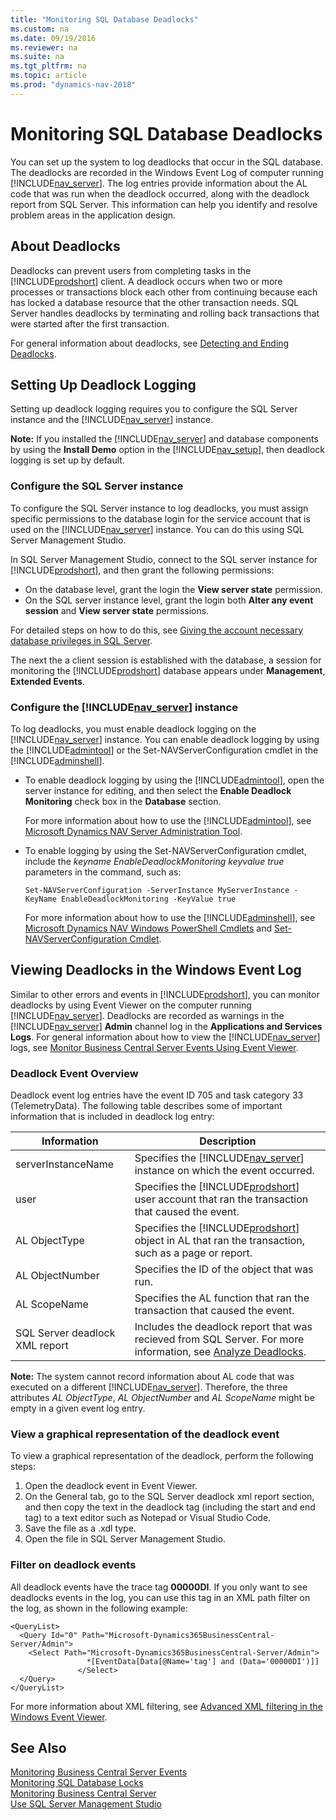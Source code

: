 ```yaml
---
title: "Monitoring SQL Database Deadlocks"
ms.custom: na
ms.date: 09/19/2016
ms.reviewer: na
ms.suite: na
ms.tgt_pltfrm: na
ms.topic: article
ms.prod: "dynamics-nav-2018"
---
```

# Monitoring SQL Database Deadlocks
You can set up the system to log deadlocks that occur in the SQL database. The deadlocks are recorded in the Windows Event Log of computer running [!INCLUDE[nav_server](../developer/includes/nav_server_md.md)]. The log entries provide information about the AL code that was run when the deadlock occurred, along with the deadlock report from SQL Server. This information can help you identify and resolve problem areas in the application design.

## About Deadlocks
Deadlocks can prevent users from completing tasks in the [!INCLUDE[prodshort](../developer/includes/prodshort.md)] client. A deadlock occurs when two or more processes or transactions block each other from continuing because each has locked a database resource that the other transaction needs. SQL Server handles deadlocks by terminating and rolling back transactions that were started after the first transaction.

For general information about deadlocks, see [Detecting and Ending Deadlocks](https://aka.ms/detectingendingdeadlocks).

## Setting Up Deadlock Logging
Setting up deadlock logging requires you to configure the SQL Server instance and the [!INCLUDE[nav_server](../developer/includes/nav_server_md.md)] instance.

**Note:**  If you installed the [!INCLUDE[nav_server](../developer/includes/nav_server_md.md)] and database components by using the **Install Demo** option in the [!INCLUDE[nav_setup](../developer/includes/nav_setup_md.md)], then deadlock logging is set up by default.   

### Configure the SQL Server instance
To configure the SQL Server instance to log deadlocks, you must assign specific permissions to the database login for the service account that is used on the [!INCLUDE[nav_server](../developer/includes/nav_server_md.md)] instance. You can do this using SQL Server Management Studio.

In SQL Server Management Studio, connect to the SQL server instance for [!INCLUDE[prodshort](../developer/includes/prodshort.md)], and then grant the following permissions:
-   On the database level, grant the login the **View server state** permission.
-   On the SQL server instance level, grant the login both **Alter any event session** and **View server state** permissions.

For detailed steps on how to do this, see [Giving the account necessary database privileges in SQL Server](Provisioning-the-Microsoft-Dynamics-NAV-Server-Account.md#dbo).

The next the a client session is established with the database, a session for monitoring the [!INCLUDE[prodshort](../developer/includes/prodshort.md)] database appears under  **Management**, **Extended Events**.

### Configure the [!INCLUDE[nav_server](../developer/includes/nav_server_md.md)] instance
To log deadlocks, you must enable deadlock logging on the [!INCLUDE[nav_server](../developer/includes/nav_server_md.md)] instance. You can enable deadlock logging by using the [!INCLUDE[admintool](../developer/includes/admintool.md)] or the Set-NAVServerConfiguration cmdlet in the [!INCLUDE[adminshell](../developer/includes/adminshell.md)].

-   To enable deadlock logging by using the [!INCLUDE[admintool](../developer/includes/admintool.md)], open the server instance for editing, and then select the **Enable Deadlock Monitoring** check box in the **Database** section.

    For more information about how to use the [!INCLUDE[admintool](../developer/includes/admintool.md)], see [Microsoft Dynamics NAV Server Administration Tool](Microsoft-Dynamics-NAV-Server-Administration-Tool.md).

-   To enable logging by using the Set-NAVServerConfiguration cmdlet, include the *keyname EnableDeadlockMonitoring keyvalue true* parameters in the command, such as:

    ```
    Set-NAVServerConfiguration -ServerInstance MyServerInstance -KeyName EnableDeadlockMonitoring -KeyValue true
    ```
    For more information about how to use the [!INCLUDE[adminshell](../developer/includes/adminshell.md)], see [Microsoft Dynamics NAV Windows PowerShell Cmdlets](Microsoft-Dynamics-NAV-Windows-PowerShell-Cmdlets.md) and [Set-NAVServerConfiguration Cmdlet](https://go.microsoft.com/fwlink/?linkid=401394).

## Viewing Deadlocks in the Windows Event Log
Similar to other errors and events in [!INCLUDE[prodshort](../developer/includes/prodshort.md)], you can monitor deadlocks by using Event Viewer on the computer running [!INCLUDE[nav_server](../developer/includes/nav_server_md.md)]. Deadlocks are recorded as warnings in the [!INCLUDE[nav_server](../developer/includes/nav_server_md.md)]  **Admin** channel log in the **Applications and Services Logs**. For general information about how to view the [!INCLUDE[nav_server](../developer/includes/nav_server_md.md)] logs, see [Monitor Business Central Server Events Using Event Viewer](monitor-server-events-windows-event-log.md).

### Deadlock Event Overview
Deadlock event log entries have the event ID 705 and task category 33 (TelemetryData). The following table describes some of important information that is included in deadlock log entry:

|  Information |  Description  |
|--------------|---------------|
|serverInstanceName|Specifies the [!INCLUDE[nav_server](../developer/includes/nav_server_md.md)] instance on which the event occurred.|
|user|Specifies the [!INCLUDE[prodshort](../developer/includes/prodshort.md)] user account that ran the transaction that caused the event.|
|AL ObjectType|Specifies the [!INCLUDE[prodshort](../developer/includes/prodshort.md)] object in AL that ran the transaction, such as a page or report.|
|AL ObjectNumber|Specifies the ID of the object that was run.|
|AL ScopeName|Specifies the AL function that ran the transaction that caused the event.|
|SQL Server deadlock XML report|Includes the deadlock report that was recieved from SQL Server. For more information, see [Analyze Deadlocks](https://aka.ms/analyzedeadlocks).|

**Note:**  The system cannot record information about AL code that was executed on a different  [!INCLUDE[nav_server](../developer/includes/nav_server_md.md)]. Therefore, the three attributes *AL ObjectType*, *AL ObjectNumber* and *AL ScopeName* might be empty in a given event log entry.

### View a graphical representation of the deadlock event
To view a graphical representation of the deadlock, perform the following steps:
1.  Open the deadlock event in Event Viewer.
2.  On the General tab, go to the SQL Server deadlock xml report section, and then copy the text in the deadlock tag (including the start and end tag) to a text editor such as Notepad or Visual Studio Code.
3.  Save the file as a .xdl type.
4.  Open the file in SQL Server Management Studio.

### Filter on deadlock events
All deadlock events have the trace tag **00000DI**. If you only want to see deadlocks events in the log, you can use this tag in an XML path filter on the log, as shown in the following example:

```
<QueryList>
  <Query Id="0" Path="Microsoft-Dynamics365BusinessCentral-Server/Admin">
    <Select Path="Microsoft-Dynamics365BusinessCentral-Server/Admin">
                 *[EventData[Data[@Name='tag'] and (Data='00000DI')]]
               </Select>
  </Query>
</QueryList>
```
For more information about XML filtering, see [Advanced XML filtering in the Windows Event Viewer](https://aka.ms/advancedxmlfilteringeventviewer).
##  See Also
[Monitoring Business Central Server Events](monitor-server-events.md)  
[Monitoring SQL Database Locks](monitor-database-locks.md)  
[Monitoring Business Central Server](monitor-server.md)  
[Use SQL Server Management Studio](https://aka.ms/usesqlservermanagementstudio)
